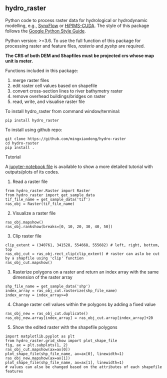 hydro_raster
--------
Python code to process raster data for hydrological or hydrodynamic modelling, 
e.g., [SynxFlow](https://github.com/SynxFlow/SynxFlow) or [HiPIMS-CUDA](https://github.com/HEMLab/hipims). The style of this package follows the [Google Python Style Guide](http://google.github.io/styleguide/pyguide.html).

Python version: >=3.6. To use the full function of this package for processing 
raster and feature files, *rasterio* and *pyshp* are required.

**The CRS of both DEM and Shapfiles must be projected crs whose map unit is meter.**

Functions included in this package:

1. merge raster files
2. edit raster cell values based on shapefile
3. convert cross-section lines to river bathymetry raster
4. remove overhead buildings/bridges on raster 
5. read, write, and visualise raster file

To install hydro_raster from command window/terminal:
```
pip install hydro_raster
```
To install using github repo:
```
git clone https://github.com/mingxiaodong/hydro-raster
cd hydro-raster
pip install .
```

Tutorial

A [jupyter-notebook file](https://github.com/mingxiaodong/hydro-raster/blob/main/demo/tutorial_edit_DEM.ipynb) is available to show a more detailed tutorial with outputs/plots of its codes.

1. Read a raster file
```
from hydro_raster.Raster import Raster
from hydro_raster import get_sample_data
tif_file_name = get_sample_data('tif')
ras_obj = Raster(tif_file_name)
```
2. Visualize a raster file
```
ras_obj.mapshow()
ras_obj.rankshow(breaks=[0, 10, 20, 30, 40, 50])
```
3. Clip raster file
```
clip_extent = (340761, 341528, 554668, 555682) # left, right, bottom, top
ras_obj_cut = ras_obj.rect_clip(clip_extent) # raster can aslo be cut by a shapfile using 'clip' function
ras_obj_cut.mapshow()
```
3. Rasterize polygons on a raster and return an index array with the same dimension of the raster array
```
shp_file_name = get_sample_data('shp')
index_array = ras_obj_cut.rasterize(shp_file_name)
index_array = index_array>=0
```
4. Change raster cell values within the polygons by adding a fixed value
```
ras_obj_new = ras_obj_cut.duplicate()
ras_obj_new.array[index_array] = ras_obj_cut.array[index_array]+20
```
5. Show the edited raster with the shapefile polygons
```
import matplotlib.pyplot as plt
from hydro_raster.grid_show import plot_shape_file
fig, ax = plt.subplots(1, 2)
ras_obj_cut.mapshow(ax=ax[0])
plot_shape_file(shp_file_name, ax=ax[0], linewidth=1)
ras_obj_new.mapshow(ax=ax[1])
plot_shape_file(shp_file_name, ax=ax[1], linewidth=1)
# values can also be changed based on the attributes of each shapefile features
```

